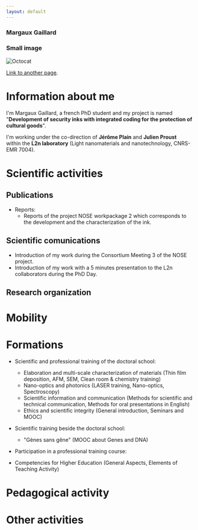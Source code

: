 ```yaml
---
layout: default
---
```

### Margaux Gaillard

### Small image

![Octocat](https://github.githubassets.com/images/icons/emoji/octocat.png)

[Link to another page](./another-page.html).

# Information about me

I'm Margaux Gaillard, a french PhD student and my project is named "**Development of security inks with integrated coding for the protection of cultural goods**".

I'm working under the co-direction of **Jérôme Plain** and **Julien Proust** within the **L2n laboratory** (Light nanomaterials and nanotechnology, CNRS-EMR 7004).

# Scientific activities
## Publications

- Reports:
  - Reports of the project NOSE workpackage 2 which corresponds to the development and the characterization of the ink.

## Scientific comunications

- Introduction of my work during the Consortium Meeting 3 of the NOSE project.
- Introduction of my work with a 5 minutes presentation to the L2n collaborators during the PhD Day.

## Research organization

# Mobility

# Formations

- Scientific and professional training of the doctoral school:
  - Elaboration and multi-scale characterization of materials (Thin film deposition, AFM, SEM, Clean room & chemistry training)
  - Nano-optics and photonics (LASER training, Nano-optics, Spectroscopy)
  - Scientific information and communication (Methods for scientific and technical communication, Methods for oral presentations in English)
  - Ethics and scientific integrity (General introduction, Seminars and MOOC)

- Scientific training beside the doctoral school:
  - "Gènes sans gêne" (MOOC about Genes and DNA)

-  Participation in a professional training course:
  - Competencies for Higher Education (General Aspects, Elements of Teaching Activity)

# Pedagogical activity

# Other activities
